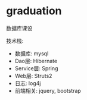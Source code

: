 # graduation
数据库课设

技术栈:  
  * 数据库: mysql  
  * Dao层: Hibernate  
  * Service层: Spring  
  * Web层: Struts2  
  * 日志: log4j  
  * 前端相关: jquery, bootstrap  

